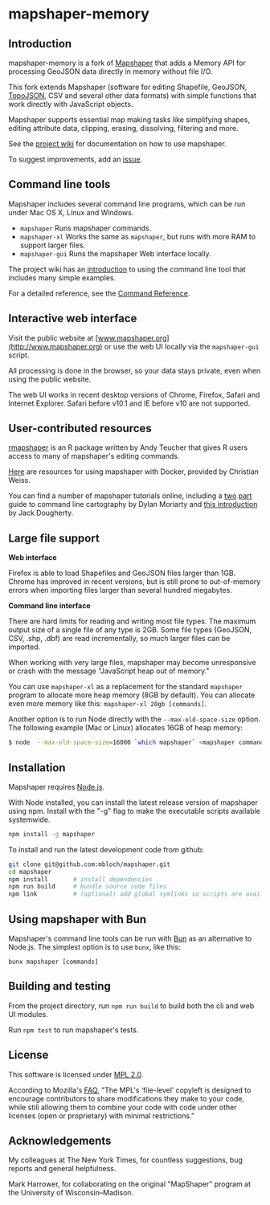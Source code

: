 # mapshaper-memory

## Introduction

mapshaper-memory is a fork of [Mapshaper](https://github.com/mbloch/mapshaper) that adds a Memory API for processing GeoJSON data directly in memory without file I/O.

This fork extends Mapshaper (software for editing Shapefile, GeoJSON, [TopoJSON](https://github.com/mbostock/topojson/wiki), CSV and several other data formats) with simple functions that work directly with JavaScript objects.

Mapshaper supports essential map making tasks like simplifying shapes, editing attribute data, clipping, erasing, dissolving, filtering and more.

See the [project wiki](https://github.com/mbloch/mapshaper/wiki) for documentation on how to use mapshaper.

To suggest improvements, add an [issue](https://github.com/mbloch/mapshaper/issues).


## Command line tools

Mapshaper includes several command line programs, which can be run under Mac OS X, Linux and Windows.

* `mapshaper` Runs mapshaper commands.
* `mapshaper-xl` Works the same as `mapshaper`, but runs with more RAM to support larger files.
* `mapshaper-gui` Runs the mapshaper Web interface locally.

The project wiki has an [introduction](https://github.com/mbloch/mapshaper/wiki/Introduction-to-the-Command-Line-Tool) to using the command line tool that includes many simple examples.

For a detailed reference, see the [Command Reference](https://github.com/mbloch/mapshaper/wiki/Command-Reference).


## Interactive web interface

Visit the public website at [www.mapshaper.org](http://www.mapshaper.org) or use the web UI locally via the `mapshaper-gui` script. 

All processing is done in the browser, so your data stays private, even when using the public website.

The web UI works in recent desktop versions of Chrome, Firefox, Safari and Internet Explorer. Safari before v10.1 and IE before v10 are not supported.

## User-contributed resources

[rmapshaper](https://github.com/ateucher/rmapshaper) is an R package written by Andy Teucher that gives R users access to many of mapshaper's editing commands.

[Here](https://hub.docker.com/r/freifunkhamm/mapshaper) are resources for using mapshaper with Docker, provided by Christian Weiss.

You can find a number of mapshaper tutorials online, including a [two](https://moriartynaps.org/command-carto-part-one/) [part](https://moriartynaps.org/command-line-carto-two/) guide to command line cartography by Dylan Moriarty and [this introduction](https://handsondataviz.org/mapshaper.html) by Jack Dougherty.


## Large file support

**Web interface**

Firefox is able to load Shapefiles and GeoJSON files larger than 1GB. Chrome has improved in recent versions, but is still prone to out-of-memory errors when importing files larger than several hundred megabytes.

**Command line interface**

There are hard limits for reading and writing most file types. The maximum output size of a single file of any type is 2GB. Some file types (GeoJSON, CSV, .shp, .dbf) are read incrementally, so much larger files can be imported.

When working with very large files, mapshaper may become unresponsive or crash with the message "JavaScript heap out of memory."

You can use `mapshaper-xl` as a replacement for the standard `mapshaper` program to allocate more heap memory (8GB by default). You can allocate even more memory like this: `mapshaper-xl 20gb [commands]`.

Another option is to run Node directly with the `--max-old-space-size` option. The following example (Mac or Linux) allocates 16GB of heap memory:
```bash
$ node  --max-old-space-size=16000 `which mapshaper` <mapshaper commands>
```

## Installation

Mapshaper requires [Node.js](http://nodejs.org).

With Node installed, you can install the latest release version of mapshaper using npm. Install with the "-g" flag to make the executable scripts available systemwide.

```bash
npm install -g mapshaper
```

To install and run the latest development code from github:

```bash
git clone git@github.com:mbloch/mapshaper.git
cd mapshaper
npm install       # install dependencies
npm run build     # bundle source code files
npm link          # (optional) add global symlinks so scripts are available systemwide
```

## Using mapshaper with Bun

Mapshaper's command line tools can be run with [Bun](https://bun.sh/) as an alternative to Node.js. The simplest option is to use `bunx`, like this:

```
bunx mapshaper [commands]
```

## Building and testing

From the project directory, run `npm run build` to build both the cli and web UI modules.

Run `npm test` to run mapshaper's tests.

## License

This software is licensed under [MPL 2.0](http://www.mozilla.org/MPL/2.0/).

According to Mozilla's [FAQ](http://www.mozilla.org/MPL/2.0/FAQ.html), "The MPL's ‘file-level’ copyleft is designed to encourage contributors to share modifications they make to your code, while still allowing them to combine your code with code under other licenses (open or proprietary) with minimal restrictions."



## Acknowledgements

My colleagues at The New York Times, for countless suggestions, bug reports and general helpfulness.

Mark Harrower, for collaborating on the original "MapShaper" program at the University of Wisconsin&ndash;Madison.
